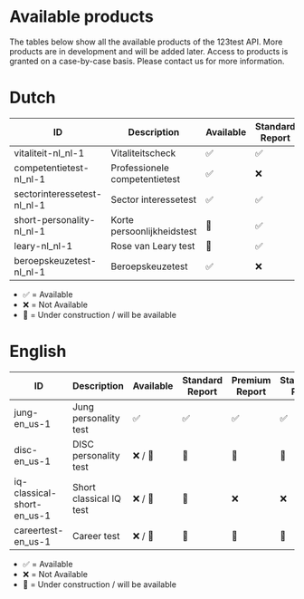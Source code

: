 # Available products

The tables below show all the available products of the 123test API. More products are in development and will be added later. Access to products is granted on a case-by-case basis. Please contact us for more information.

# Dutch

| ID                          | Description                   | Available | Standard Report | Premium Report | Standard PDF | Premium PDF | White label |
|-----------------------------|-------------------------------|-----------|-----------------|----------------|--------------|-------------|-------------|
| vitaliteit-nl_nl-1          | Vitaliteitscheck              | ✅         | ✅               | ❌              | ✅            | ❌           | ✅           |
| competentietest-nl_nl-1     | Professionele competentietest | ✅         | ❌               | ✅              | ❌            | ✅           | ✅           |
| sectorinteressetest-nl_nl-1 | Sector interessetest          | ✅         | ✅               | ❌              | ✅            | ❌           | ✅           |
| short-personality-nl_nl-1   | Korte persoonlijkheidstest    | 🚧        | ✅               | ❌              | ✅            | ❌           | ✅           |
| leary-nl_nl-1               | Rose van Leary test           | 🚧        | ✅               | ❌              | ❌            | ❌           | ✅           |
| beroepskeuzetest-nl_nl-1    | Beroepskeuzetest              | ✅         | ❌               | ✅              | ❌            | ✅           | ✅           |

- ✅ = Available
- ❌ = Not Available
- 🚧 = Under construction / will be available

# English

| ID                         	| Description     	| Available 	| Standard Report 	| Premium Report 	| Standard PDF 	| Premium PDF 	| White label 	|
|----------------------------	|-------------------------	|-----------	|----------------	|----------------	|--------------	|-------------	|-------------	|
| jung-en_us-1               	| Jung personality test   	| ✅         	| ✅              	| ✅              	| ✅            	| ✅           	| ✅           	|
| disc-en_us-1               	| DISC personality test   	| ❌ / 🚧    	| 🚧             	| 🚧             	| 🚧           	| 🚧          	| ✅           	|
| iq-classical-short-en_us-1 	| Short classical IQ test 	| ❌ / 🚧    	| 🚧             	| ❌              	| ❌            	| ❌           	| ✅           	|
| careertest-en_us-1          | Career test               | ❌ / 🚧      | 🚧          	| 🚧             	| 🚧           	| 🚧          	| ✅           	|

- ✅ = Available
- ❌ = Not Available
- 🚧 = Under construction / will be available
